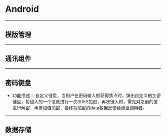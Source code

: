 # Android

----
## 模版管理

----
## 通讯组件

----
## 密码键盘
* 功能描述：
    自定义键盘，当用户在密码输入框获得焦点时，弹出自定义的加密键盘，每键入的一个值就进行一次3DES加密，再次键入时，需先对之前的值进行解密，再累加值加密，最终将加密的data数据反馈给键盘调用者。

----
## 数据存储

